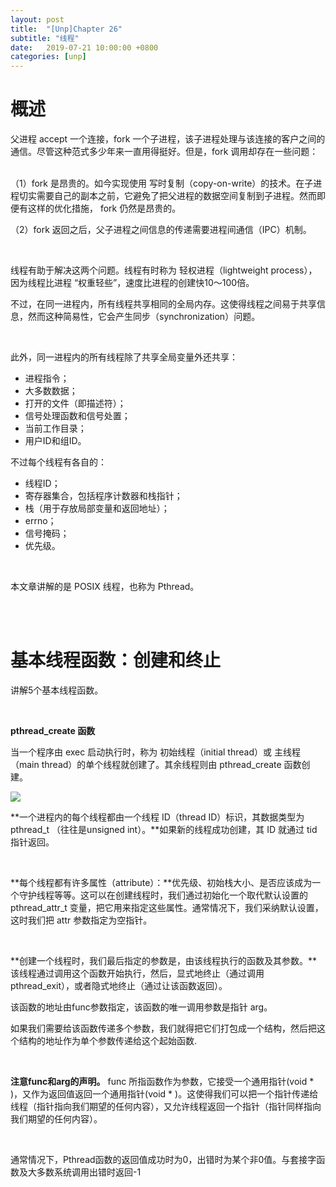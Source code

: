 ```yaml
---
layout: post
title:  "[Unp]Chapter 26"
subtitle: "线程"
date:   2019-07-21 10:00:00 +0800
categories: [unp]
---
```



# 概述

父进程 accept 一个连接，fork 一个子进程，该子进程处理与该连接的客户之间的通信。尽管这种范式多少年来一直用得挺好。但是，fork 调用却存在一些问题：

<br>
（1）fork 是昂贵的。如今实现使用 写时复制（copy-on-write）的技术。在子进程切实需要自己的副本之前，它避免了把父进程的数据空间复制到子进程。然而即便有这样的优化措施， fork 仍然是昂贵的。

（2）fork 返回之后，父子进程之间信息的传递需要进程间通信（IPC）机制。

<br>

线程有助于解决这两个问题。线程有时称为 轻权进程（lightweight process），因为线程比进程 “权重轻些”，速度比进程的创建快10～100倍。

不过，在同一进程内，所有线程共享相同的全局内存。这使得线程之间易于共享信息，然而这种简易性，它会产生同步（synchronization）问题。

<br>

此外，同一进程内的所有线程除了共享全局变量外还共享：

* 进程指令；
* 大多数数据；
* 打开的文件（即描述符）；
* 信号处理函数和信号处置；
* 当前工作目录；
* 用户ID和组ID。

不过每个线程有各自的：
* 线程ID；
* 寄存器集合，包括程序计数器和栈指针；
* 栈（用于存放局部变量和返回地址）；
* errno；
* 信号掩码；
* 优先级。

<br>

本文章讲解的是 POSIX 线程，也称为 Pthread。

<br><br>

# 基本线程函数：创建和终止

讲解5个基本线程函数。

<br>

**pthread_create 函数**

当一个程序由 exec 启动执行时，称为 初始线程（initial thread）或 主线程（main thread）的单个线程就创建了。其余线程则由 pthread_create 函数创建。

![](/images/Unp/UNP_26/UNP_1.png)

**一个进程内的每个线程都由一个线程 ID（thread ID）标识，其数据类型为 pthread_t （往往是unsigned int）。**如果新的线程成功创建，其 ID 就通过 tid 指针返回。

<br>

**每个线程都有许多属性（attribute）：**优先级、初始栈大小、是否应该成为一个守护线程等等。这可以在创建线程时，我们通过初始化一个取代默认设置的 pthread_attr_t 变量，把它用来指定这些属性。通常情况下，我们采纳默认设置，这时我们把 attr 参数指定为空指针。

<br>

**创建一个线程时，我们最后指定的参数是，由该线程执行的函数及其参数。**该线程通过调用这个函数开始执行，然后，显式地终止（通过调用pthread_exit），或者隐式地终止（通过让该函数返回）。

该函数的地址由func参数指定，该函数的唯一调用参数是指针 arg。

如果我们需要给该函数传递多个参数，我们就得把它们打包成一个结构，然后把这个结构的地址作为单个参数传递给这个起始函数.

<br>

**注意func和arg的声明。** func 所指函数作为参数，它接受一个通用指针(void * )，又作为返回值返回一个通用指针(void * )。这使得我们可以把一个指针传递给线程（指针指向我们期望的任何内容），又允许线程返回一个指针（指针同样指向我们期望的任何内容）。

<br>

通常情况下，Pthread函数的返回值成功时为0，出错时为某个非0值。与套接字函数及大多数系统调用出错时返回-1

























































































